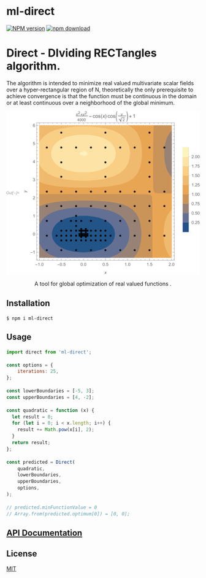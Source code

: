 # ml-direct

[![NPM version][npm-image]][npm-url]
[![npm download][download-image]][download-url]

# Direct - DIviding RECTangles algorithm. 

The algorithm is intended to minimize real valued multivariate scalar fields over a hyper-rectangular region of N, theoretically the only prerequisite to achieve convergence is that the function must be continuous in the domain or at least continuous over a neighborhood of the global minimum. 

<p align="center">
  <img src="image/GRIEWANK_CONTOURPLOT_DIRECT.png">
</p>

<p align="center">
  A tool for global optimization of real valued functions .
</p>

## Installation

`$ npm i ml-direct`

## Usage

```js
import direct from 'ml-direct';

const options = {
    iterations: 25,
};

const lowerBoundaries = [-5, 3];
const upperBoundaries = [4, -2];

const quadratic = function (x) {
  let result = 0;
  for (let i = 0; i < x.length; i++) {
    result += Math.pow(x[i], 2);
  }
  return result;
};

const predicted = Direct(
    quadratic,
    lowerBoundaries,
    upperBoundaries,
    options,
);

// predicted.minFunctionValue = 0
// Array.from(predicted.optimum[0]) = [0, 0];

```

## [API Documentation](https://cheminfo.github.io/ml-direct/)

## License

[MIT](./LICENSE)

[npm-image]: https://img.shields.io/npm/v/ml-direct.svg
[npm-url]: https://www.npmjs.com/package/ml-direct
[ci-image]: https://github.com/cheminfo/ml-direct/workflows/Node.js%20CI/badge.svg?branch=master
[ci-url]: https://github.com/cheminfo/ml-direct/actions?query=workflow%3A%22Node.js+CI%22
[download-image]: https://img.shields.io/npm/dm/ml-direct.svg
[download-url]: https://www.npmjs.com/package/ml-direct
